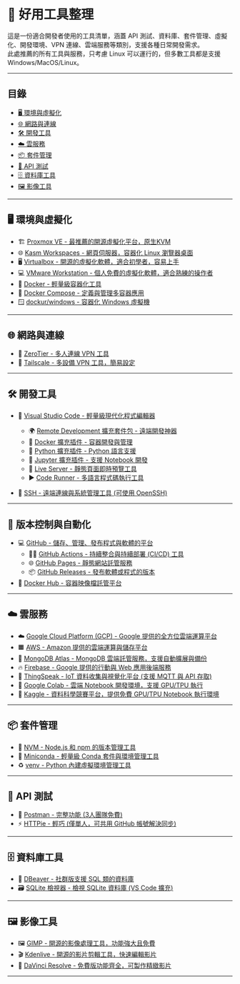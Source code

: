 # 🔧 好用工具整理

這是一份適合開發者使用的工具清單，涵蓋 API 測試、資料庫、套件管理、虛擬化、開發環境、VPN 連線、雲端服務等類別，支援各種日常開發需求。  
此處推薦的所有工具與服務，只考慮 Linux 可以運行的，但多數工具都是支援 Windows/MacOS/Linux。

---

## 目錄

- [🖥️ 環境與虛擬化](#🖥️-環境與虛擬化)
- [🌐 網路與連線](#🌐-網路與連線)
- [🛠️ 開發工具](#🛠️-開發工具)
- [☁️ 雲服務](#☁️-雲服務)
- [📦 套件管理](#📦-套件管理)
- [🔌 API 測試](#🔌-api-測試)
- [🗄️ 資料庫工具](#🗄️-資料庫工具)
- [🖼️ 影像工具](#🖼️-影像工具)

---

## 🖥️ 環境與虛擬化

- 🏗️ [Proxmox VE - 最推薦的開源虛擬化平台，原生KVM](https://www.proxmox.com/en/proxmox-ve)
- 🌐 [Kasm Workspaces - 網頁伺服器，容器化 Linux 瀏覽器桌面](https://kasmweb.com/)  
- 🖥️ [Virtualbox - 開源的虛擬化軟體，適合初學者，容易上手](https://www.virtualbox.org/)  
- 💻 [VMware Workstation - 個人免費的虛擬化軟體，適合熟練的操作者](https://www.vmware.com/products/workstation.html)
- 🐳 [Docker - 輕量級容器化工具](https://www.docker.com/)  
- 🧩 [Docker Compose - 定義與管理多容器應用](https://docs.docker.com/compose/)  
- 🪟 [dockur/windows - 容器化 Windows 虛擬機](https://github.com/dockur/windows)  

---

## 🌐 網路與連線

- 🤝 [ZeroTier - 多人連線 VPN 工具](https://www.zerotier.com/)  
- 🔗 [Tailscale - 多設備 VPN 工具，簡易設定](https://tailscale.com/)

---

## 🛠️ 開發工具

- 🧠 [Visual Studio Code - 輕量級現代化程式編輯器](https://code.visualstudio.com/)  
  - 🌍 [Remote Development 擴充套件包 - 遠端開發神器](https://marketplace.visualstudio.com/items?itemName=ms-vscode-remote.vscode-remote-extensionpack)  
  - 🐳 [Docker 擴充插件 - 容器開發與管理](https://marketplace.visualstudio.com/items?itemName=ms-azuretools.vscode-docker)  
  - 🐍 [Python 擴充插件 - Python 語言支援](https://marketplace.visualstudio.com/items?itemName=ms-python.python)  
  - 📓 [Jupyter 擴充插件 - 支援 Notebook 開發](https://marketplace.visualstudio.com/items?itemName=ms-toolsai.jupyter)  
  - 🔴 [Live Server - 靜態頁面即時預覽工具](https://marketplace.visualstudio.com/items?itemName=ritwickdey.LiveServer)  
  - ▶️ [Code Runner - 多語言程式碼執行工具](https://marketplace.visualstudio.com/items?itemName=formulahendry.code-runner)

- 🔐 [SSH - 遠端連線與系統管理工具 (可使用 OpenSSH)](https://www.openssh.com/)

---

## 🔗 版本控制與自動化

- 💻 [GitHub - 儲存、管理、發布程式與軟體的平台](https://github.com/)
  - 🧑‍💻 [GitHub Actions - 持續整合與持續部署 (CI/CD) 工具](https://github.com/features/actions)  
  - 🌐 [GitHub Pages - 靜態網站託管服務](https://pages.github.com/)
  - 📦 [GitHub Releases - 發布軟體或程式的版本](https://github.com/features/releases)
- 🐋 [Docker Hub - 容器映像檔託管平台](https://hub.docker.com/)

---

## ☁️ 雲服務

- ☁️ [Google Cloud Platform (GCP) - Google 提供的全方位雲端運算平台](https://cloud.google.com/)  
- 🟧 [AWS - Amazon 提供的雲端運算與儲存平台](https://aws.amazon.com/)  
- 🍃 [MongoDB Atlas - MongoDB 雲端託管服務，支援自動擴展與備份](https://www.mongodb.com/cloud/atlas)  
- 🔥 [Firebase - Google 提供的行動與 Web 應用後端服務](https://firebase.google.com/)  
- 📡 [ThingSpeak - IoT 資料收集與視覺化平台 (支援 MQTT 與 API 存取)](https://thingspeak.com/)  
- 📔 [Google Colab - 雲端 Notebook 開發環境，支援 GPU/TPU 執行](https://colab.research.google.com/)  
- 🧠 [Kaggle - 資料科學競賽平台，提供免費 GPU/TPU Notebook 執行環境](https://www.kaggle.com/)

---

## 📦 套件管理

- 🔄 [NVM - Node.js 和 npm 的版本管理工具](https://github.com/nvm-sh/nvm)  
- 🐍 [Miniconda - 輕量級 Conda 套件與環境管理工具](https://docs.conda.io/en/latest/miniconda.html)  
- ♻️ [venv - Python 內建虛擬環境管理工具](https://docs.python.org/3/library/venv.html)

---

## 🔌 API 測試

- 🧪 [Postman - 完整功能 (3人團隊免費)](https://www.postman.com/)  
- ⚡ [HTTPie - 輕巧 (僅單人，可共用 GitHub 帳號解決同步)](https://httpie.io/)

---

## 🗄️ 資料庫工具

- 🐬 [DBeaver - 社群版支援 SQL 類的資料庫](https://dbeaver.io/)  
- 🗃️ [SQLite 檢視器 - 檢視 SQLite 資料庫 (VS Code 擴充)](https://marketplace.visualstudio.com/items?itemName=qwtel.sqlite-viewer)

---

## 🖼️ 影像工具

- 🖼️ [GIMP - 開源的影像處理工具，功能強大且免費](https://www.gimp.org/)  
- 🎬 [Kdenlive - 開源的影片剪輯工具，快速編輯影片](https://kdenlive.org/)
- 🎥 [DaVinci Resolve - 免費版功能齊全，可製作精緻影片](https://www.blackmagicdesign.com/cn/products/davinciresolve)

---
